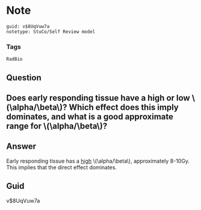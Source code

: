 # Note
```
guid: v$8UqVuw7a
notetype: StuCo/Self Review model
```

### Tags
```
RadBio
```

## Question
<h2>Does early responding tissue have a high or low \(\alpha/\beta\)? Which effect does this imply dominates, and what is a good approximate range for \(\alpha/\beta\)?</h2>

## Answer
<section>
<p>Early responding tissue has a <u>​high</u> \(\alpha/\beta\), approximately 8-10Gy. This implies that the direct effect dominates.</p>


</section>

## Guid
v$8UqVuw7a
